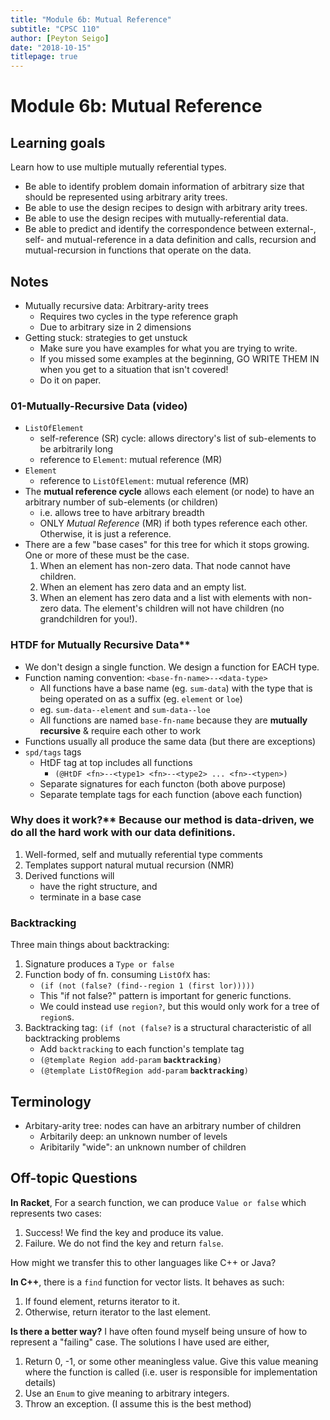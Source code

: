 ```yaml
---
title: "Module 6b: Mutual Reference"
subtitle: "CPSC 110"
author: [Peyton Seigo]
date: "2018-10-15"
titlepage: true
---
```


# Module 6b: Mutual Reference

## Learning goals

Learn how to use multiple mutually referential types.

- Be able to identify problem domain information of arbitrary size that should be represented using arbitrary arity trees.
- Be able to use the design recipes to design with arbitrary arity trees.
- Be able to use the design recipes with mutually-referential data.
- Be able to predict and identify the correspondence between external-, self- and mutual-reference in a data definition and calls, recursion and mutual-recursion in functions that operate on the data.

## Notes

- Mutually recursive data: Arbitrary-arity trees
  - Requires two cycles in the type reference graph
  - Due to arbitrary size in 2 dimensions
- Getting stuck: strategies to get unstuck
  - Make sure you have examples for what you are trying to write.
  - If you missed some examples at the beginning, GO WRITE THEM IN when you get to a situation that isn't covered!
  - Do it on paper.

### 01-Mutually-Recursive Data (video)

- `ListOfElement`
  - self-reference (SR) cycle: allows directory's list of sub-elements to be arbitrarily long
  - reference to `Element`: mutual reference (MR)
- `Element`
  - reference to `ListOfElement`: mutual reference (MR)
- The **mutual reference cycle** allows each element (or node) to have an arbitrary number of sub-elements (or children)
  - i.e. allows tree to have arbitrary breadth
  - ONLY _Mutual Reference_ (MR) if both types reference each other. Otherwise, it is just a reference.
- There are a few "base cases" for this tree for which it stops growing. One or more of these must be the case.
    1. When an element has non-zero data. That node cannot have children.
    2. When an element has zero data and an empty list.
    3. When an element has zero data and a list with elements with non-zero data. The element's children will not have children (no grandchildren for you!).

### HTDF for Mutually Recursive Data**

- We don't design a single function. We design a function for EACH type.
- Function naming convention: `<base-fn-name>--<data-type>`
  - All functions have a base name (eg. `sum-data`) with the type that is being operated on as a suffix (eg. `element` or `loe`)
  - eg. `sum-data--element` and `sum-data--loe`
  - All functions are named `base-fn-name` because they are **mutually recursive** & require each other to work
- Functions usually all produce the same data (but there are exceptions)
- `spd/tags` tags
  - HtDF tag at top includes all functions
    - `(@HtDF <fn>--<type1> <fn>--<type2> ... <fn>-<typen>)`
  - Separate signatures for each functon (both above purpose)
  - Separate template tags for each function (above each function)

### Why does it work?** Because our method is data-driven, we do all the hard work with our data definitions.

1. Well-formed, self and mutually referential type comments
2. Templates support natural mutual recursion (NMR)
3. Derived functions will
    - have the right structure, and
    - terminate in a base case

### Backtracking

Three main things about backtracking:

1. Signature produces a `Type or false`
2. Function body of fn. consuming `ListOfX` has:
    - `(if (not (false? (find--region 1 (first lor)))))`
    - This "if not false?" pattern is important for generic functions.
    - We could instead use `region?`, but this would only work for a tree of `region`s.
3. Backtracking tag: `(if (not (false?` is a structural characteristic of all backtracking problems
    - Add `backtracking` to each function's template tag
    - `(@template Region add-param` **`backtracking`**`)`
    - `(@template ListOfRegion add-param` **`backtracking`**`)`


## Terminology

- Arbitary-arity tree: nodes can have an arbitrary number of children
  - Arbitarily deep: an unknown number of levels
  - Aribitarily "wide": an unknown number of children

## Off-topic Questions

**In Racket**, For a search function, we can produce `Value or false` which represents two cases:

1. Success! We find the key and produce its value.
2. Failure. We do not find the key and return `false`.

How might we transfer this to other languages like C++ or Java?

**In C++**, there is a `find` function for vector lists. It behaves as such:

1. If found element, returns iterator to it.
2. Otherwise, return iterator to the last element.

**Is there a better way?** I have often found myself being unsure of how to represent a "failing" case. The solutions I have used are either,

1. Return 0, -1, or some other meaningless value. Give this value meaning where the function is called (i.e. user is responsible for implementation details)
2. Use an `Enum` to give meaning to arbitrary integers.
3. Throw an exception. (I assume this is the best method)
